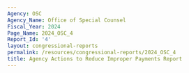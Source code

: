 ```yaml
---
Agency: OSC
Agency_Name: Office of Special Counsel
Fiscal_Year: 2024
Page_Name: 2024_OSC_4
Report_Id: '4'
layout: congressional-reports
permalink: /resources/congressional-reports/2024_OSC_4
title: Agency Actions to Reduce Improper Payments Report
---
```

